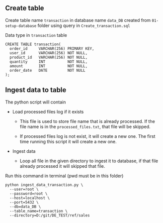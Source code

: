 ## Create table

Create table name `transaction` in database name `data_DB` created from `01-setup-database` folder using query in `Create_transaction.sql`

Data type in `transaction` table
```
CREATE TABLE transaction(
  order_id     VARCHAR(256) PRIMARY KEY,
  user_id      VARCHAR(256) NOT NULL, 
  product_id   VARCHAR(256) NOT NULL,
  quantity     INT          NOT NULL, 
  amount       INT          NOT NULL,
  order_date   DATE         NOT NULL
);
```

## Ingest data to table
The python script will contain
- Load processed files log if it exists

  - This file is used to store file name that is already processed. If the file name is in the `processed_files.txt`, that file will be skipped.

  - If processed files log is not exist, it will create a new one. The first time running this script it will create a new one.
 
- Ingest data

  - Loop all file in the given directory to ingest it to database, if that file already processed it will skipped that file.

Run this command in terminal (pwd must be in this folder)

```
python ingest_data_transaction.py \
  --user=root \
  --password=root \
  --host=localhost \
  --port=5432 \
  --db=data_DB \
  --table_name=transaction \
  --directory=D:/git/DE_TEST/ref/sales
```
